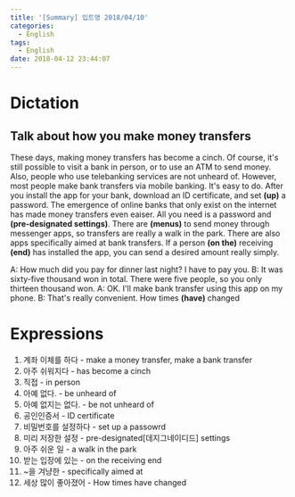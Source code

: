 ```yaml
---
title: '[Summary] 입트영 2018/04/10'
categories:
  - English
tags:
  - English
date: 2018-04-12 23:44:07
---
```


# Dictation
## Talk about how you make money transfers

These days, making money transfers has become a cinch. Of course, it's still possible to visit a bank in person, or to use an ATM to send money. Also, people who use telebanking services are not unheard of. However, most people make bank transfers via mobile banking. It's easy to do. After you install the app for your bank, download an ID certificate, and set **(up)** a password. The emergence of online banks that only exist on the internet has made money transfers even eaiser. All you need is a password and **(pre-designated settings)**. There are **(menus)** to send money through messenger apps, so transfers are really a walk in the park. There are also apps specifically aimed at bank transfers. If a person **(on the)** receiving **(end)** has installed the app, you can send a desired amount really simply.

A: How much did you pay for dinner last night? I have to pay you.
B: It was sixty-five thousand won in total. There were five people, so you only thirteen thousand won.
A: OK. I'll make bank transfer using this app on my phone.
B: That's really convenient. How times **(have)** changed

# Expressions
1. 계좌 이체를 하다 - make a money transfer, make a bank transfer
1. 아주 쉬워지다 - has become a cinch
1. 직접 - in person
1. 아예 없다. - be unheard of
1. 아예 없지는 없다. - be not unheard of
1. 공인인증서 - ID certificate
1. 비밀번호를 설정하다 - set up a passowrd
1. 미리 저장한 설정 - pre-designated[데지그네이디드] settings
1. 아주 쉬운 일 - a walk in the park
1. 받는 입장에 있는 - on the receiving end
1. ~을 겨냥한 - specifically aimed at
1. 세상 많이 좋아졌어 - How times have changed